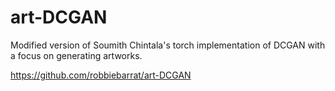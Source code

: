 # art-DCGAN

Modified version of Soumith Chintala's torch implementation of DCGAN with a focus on generating artworks.

https://github.com/robbiebarrat/art-DCGAN
